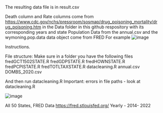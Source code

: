 The resulting data file is in result.csv

Death column and Rate columns come from https://www.cdc.gov/nchs/pressroom/sosmap/drug_poisoning_mortality/drug_poisoning.htm in the Data folder in this github respository with its corresponding years and state
Population Data from the annual.csv and the wymoning.pop.data data object come from FRED 
For example 
![image](https://github.com/user-attachments/assets/b941291e-cde5-4428-9901-0b021682ed40)

Instructions.

File structure: Make sure in a folder you have the following files
fredGCT1502STATE.R
fredGDPSTATE.R
fredHOWNSTATE.R
fredPCPISTATE.R
fredTOTLTAXSTATE.R
datacleaning.R
annual.csv
DOMBS_2020.csv

And then run datacleaning.R 
Important: errors in file paths - look at datacleaning.R 

![image](https://github.com/user-attachments/assets/883a9571-ff14-409b-b4b1-9327d16d71f6)


All 50 States, FRED Data https://fred.stlouisfed.org/ 
Yearly - 2014- 2022

